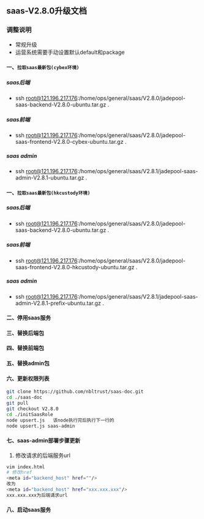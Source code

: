 ## saas-V2.8.0升级文档
### 调整说明
- 常规升级 
- 运营系统需要手动设置默认default和package
#### 一、`拉取saas最新包(cybex环境)`
##### saas后端
- ssh root@121.196.217.176:/home/ops/general/saas/V2.8.0/jadepool-saas-backend-V2.8.0-ubuntu.tar.gz .
##### saas前端
- ssh root@121.196.217.176:/home/ops/general/saas/V2.8.0/jadepool-saas-frontend-V2.8.0-cybex-ubuntu.tar.gz .
##### saas admin
- ssh root@121.196.217.176:/home/ops/general/saas/V2.8.1/jadepool-saas-admin-V2.8.1-ubuntu.tar.gz .
#### 一、`拉取saas最新包(hkcustody环境)`
##### saas后端
- ssh root@121.196.217.176:/home/ops/general/saas/V2.8.0/jadepool-saas-backend-V2.8.0-ubuntu.tar.gz .
##### saas前端
- ssh root@121.196.217.176:/home/ops/general/saas/V2.8.0/jadepool-saas-frontend-V2.8.0-hkcustody-ubuntu.tar.gz .
##### saas admin
- ssh root@121.196.217.176:/home/ops/general/saas/V2.8.1/jadepool-saas-admin-V2.8.1-prefix-ubuntu.tar.gz .
#### 二、停用saas服务
#### 三、替换后端包
#### 四、替换前端包
#### 五、替换admin包
#### 六、更新权限列表
```bash
git clone https://github.com/nbltrust/saas-doc.git
cd ./saas-doc
git pull
git checkout V2.8.0
cd ./initSaasRole
node upsert.js   该node执行完后执行下一行的
node upsert.js saas-admin
```
#### 七、saas-admin部署步骤更新

1. 修改请求的后端服务url
```bash
vim index.html
# 修改href
<meta id="backend_host" href=""/>
改为
<meta id="backend_host" href="xxx.xxx.xxx"/>
xxx.xxx.xxx为后端请求url
```

#### 八、启动saas服务

